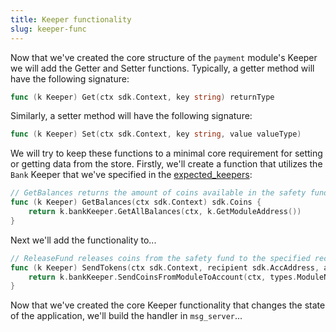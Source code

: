```yaml
---
title: Keeper functionality
slug: keeper-func
---
```


Now that we've created the core structure of the `payment` module's Keeper we will add the Getter and Setter functions. Typically, a getter method will have the following signature:

```Go
func (k Keeper) Get(ctx sdk.Context, key string) returnType
```

Similarly, a setter method will have the following signature:

```Go
func (k Keeper) Set(ctx sdk.Context, key string, value valueType)
```

We will try to keep these functions to a minimal core requirement for setting or getting data from the store. Firstly, we'll create a function that utilizes the `Bank` Keeper that we've specified in the [expected_keepers](../types/expected-keepers.md):

```Go
// GetBalances returns the amount of coins available in the safety fund
func (k Keeper) GetBalances(ctx sdk.Context) sdk.Coins {
	return k.bankKeeper.GetAllBalances(ctx, k.GetModuleAddress())
}
```

Next we'll add the functionality to...

```Go
// ReleaseFund releases coins from the safety fund to the specified recipient
func (k Keeper) SendTokens(ctx sdk.Context, recipient sdk.AccAddress, amount sdk.Coins) error {
	return k.bankKeeper.SendCoinsFromModuleToAccount(ctx, types.ModuleName, recipient, amount)
}
```

Now that we've created the core Keeper functionality that changes the state of the application, we'll build the handler in `msg_server`...
